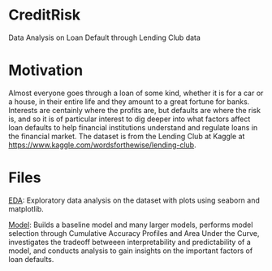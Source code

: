 # CreditRisk
Data Analysis on Loan Default through Lending Club data

# Motivation
Almost everyone goes through a loan of some kind, whether it is for a car or a house, in their entire life and they amount to a great fortune for banks. Interests are centainly where the profits are, but defaults are where the risk is, and so it is of particular interest to dig deeper into what factors affect loan defaults to help financial institutions understand and regulate loans in the financial market. The dataset is from the Lending Club at Kaggle at https://www.kaggle.com/wordsforthewise/lending-club.

# Files
[EDA](EDA.ipynb): Exploratory data analysis on the dataset with plots using seaborn and matplotlib.

[Model](Model.ipynb): Builds a baseline model and many larger models, performs model selection through Cumulative Accuracy Profiles and Area Under the Curve, investigates the tradeoff betweeen interpretability and predictability of a model, and conducts analysis to gain insights on the important factors of loan defaults.
